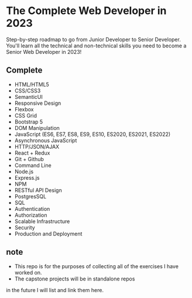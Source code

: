 # The Complete Web Developer in 2023

Step-by-step roadmap to go from Junior Developer to Senior Developer. You'll learn all the technical and non-technical skills you need to become a Senior Web Developer in 2023!


## Complete

* HTML/HTML5
* CSS/CSS3
* SemanticUI
* Responsive Design
* Flexbox
* CSS Grid
* Bootstrap 5
* DOM Manipulation
* JavaScript (ES6, ES7, ES8, ES9, ES10, ES2020, ES2021, ES2022)
* Asynchronous JavaScript
* HTTP/JSON/AJAX
* React + Redux
* Git + Github
* Command Line
* Node.js
* Express.js
* NPM
* RESTful API Design
* PostgresSQL
* SQL
* Authentication
* Authorization
* Scalable Infrastructure
* Security
* Production and Deployment

## note

* This repo is for the purposes of collecting all of the exercises I have worked on.  
* The capstone projects will be in standalone repos

in the future I will list and link them here.




